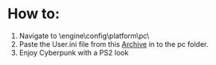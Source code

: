 # How to:

1. Navigate to <path-to-game>\engine\config\platform\pc\
2. Paste the User.ini file from this [Archive](https://github.com/deaFPS/cyberpunk-ultra-low-deafps/archive/main.zip) in to the pc folder.
3. Enjoy Cyberpunk with a PS2 look
